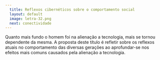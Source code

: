 ```yaml
---
  title: Reflexos cibernéticos sobre o comportamento social
  layout: default
  image: letra-32.png
  next: conectividade
---
```


Quanto mais fundo o homem foi na alienação a tecnologia, mais se tornou dependente da mesma. A proposta deste título é refletir sobre os reflexos atuais no comportamento das diversas gerações ao aprofundar-se nos efeitos mais comuns causados pela alienação a tecnologia.
